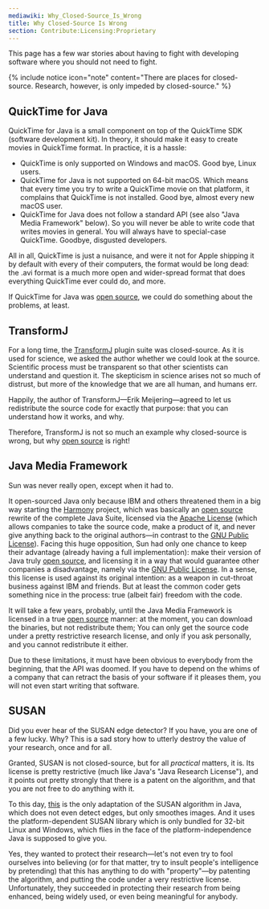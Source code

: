```yaml
---
mediawiki: Why_Closed-Source_Is_Wrong
title: Why Closed-Source Is Wrong
section: Contribute:Licensing:Proprietary
---
```


This page has a few war stories about having to fight with developing software where you should not need to fight.

{% include notice icon="note" content="There are places for closed-source.
  Research, however, is only impeded by closed-source." %}

## QuickTime for Java

QuickTime for Java is a small component on top of the QuickTime SDK (software development kit). In theory, it should make it easy to create movies in QuickTime format. In practice, it is a hassle:

-   QuickTime is only supported on Windows and macOS. Good bye, Linux users.
-   QuickTime for Java is not supported on 64-bit macOS. Which means that every time you try to write a QuickTime movie on that platform, it complains that QuickTime is not installed. Good bye, almost every new macOS user.
-   QuickTime for Java does not follow a standard API (see also "Java Media Framework" below). So you will never be able to write code that writes movies in general. You will always have to special-case QuickTime. Goodbye, disgusted developers.

All in all, QuickTime is just a nuisance, and were it not for Apple shipping it by default with every of their computers, the format would be long dead: the .avi format is a much more open and wider-spread format that does everything QuickTime ever could do, and more.

If QuickTime for Java was [open source](/licensing/open-source), we could do something about the problems, at least.

## TransformJ

For a long time, the [TransformJ](/plugins/transformj) plugin suite was closed-source. As it is used for science, we asked the author whether we could look at the source. Scientific process must be transparent so that other scientists can understand and question it. The skepticism in science arises not so much of distrust, but more of the knowledge that we are all human, and humans err.

Happily, the author of TransformJ—Erik Meijering—agreed to let us redistribute the source code for exactly that purpose: that you can understand how it works, and why.

Therefore, TransformJ is not so much an example why closed-source is wrong, but why [open source](/licensing/open-source) is right!

## Java Media Framework

Sun was never really open, except when it had to.

It open-sourced Java only because IBM and others threatened them in a big way starting the [Harmony](http://harmony.apache.org/) project, which was basically an [open source](/licensing/open-source) rewrite of the complete Java Suite, licensed via the [Apache License](/licensing/apache) (which allows companies to take the source code, make a product of it, and never give anything back to the original authors—in contrast to the [GNU Public License](/licensing/gpl)). Facing this huge opposition, Sun had only one chance to keep their advantage (already having a full implementation): make their version of Java truly [open source](/licensing/open-source), and licensing it in a way that would guarantee other companies a disadvantage, namely via the [GNU Public License](/licensing/gpl). In a sense, this license is used against its original intention: as a weapon in cut-throat business against IBM and friends. But at least the common coder gets something nice in the process: true (albeit fair) freedom with the code.

It will take a few years, probably, until the Java Media Framework is licensed in a true [open source](/licensing/open-source) manner: at the moment, you can download the binaries, but not redistribute them; You can only get the source code under a pretty restrictive research license, and only if you ask personally, and you cannot redistribute it either.

Due to these limitations, it must have been obvious to everybody from the beginning, that the API was doomed. If you have to depend on the whims of a company that can retract the basis of your software if it pleases them, you will not even start writing that software.

## SUSAN

Did you ever hear of the SUSAN edge detector? If you have, you are one of a few lucky. Why? This is a sad story how to utterly destroy the value of your research, once and for all.

Granted, SUSAN is not closed-source, but for all *practical* matters, it is. Its license is pretty restrictive (much like Java's "Java Research License"), and it points out pretty strongly that there is a patent on the algorithm, and that you are not free to do anything with it.

To this day, [this](http://www.pvv.org/~perchrh/imagej/smooth.html) is the only adaptation of the SUSAN algorithm in Java, which does not even detect edges, but only smoothes images. And it uses the platform-dependent SUSAN library which is only bundled for 32-bit Linux and Windows, which flies in the face of the platform-independence Java is supposed to give you.

Yes, they wanted to protect their research—let's not even try to fool ourselves into believing (or for that matter, try to insult people's intelligence by pretending) that this has anything to do with "property"—by patenting the algorithm, and putting the code under a very restrictive license. Unfortunately, they succeeded in protecting their research from being enhanced, being widely used, or even being meaningful for anybody.
